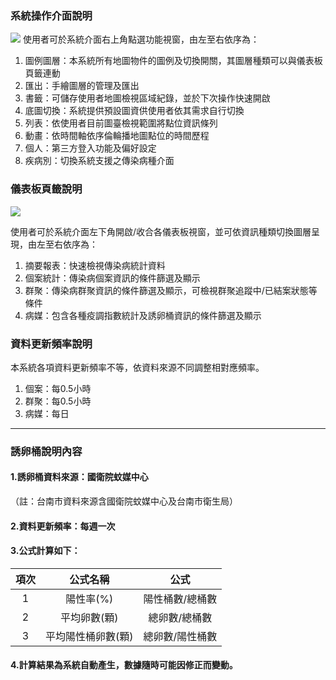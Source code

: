 ### **系統操作介面說明**
![](https://i.imgur.com/AFn37o9.jpg)
使用者可於系統介面右上角點選功能視窗，由左至右依序為：
1. 圖例圖層：本系統所有地圖物件的圖例及切換開關，其圖層種類可以與儀表板頁籤連動
2. 匯出：手繪圖層的管理及匯出
3. 書籤：可儲存使用者地圖檢視區域紀錄，並於下次操作快速開啟
4. 底圖切換：系統提供預設圖資供使用者依其需求自行切換
5. 列表：依使用者目前圖臺檢視範圍將點位資訊條列
6. 動畫：依時間軸依序倫輪播地圖點位的時間歷程
7. 個人：第三方登入功能及偏好設定
8. 疾病別：切換系統支援之傳染病種介面

### **儀表板頁籤說明**
![](https://i.imgur.com/CatcRIE.png)

使用者可於系統介面左下角開啟/收合各儀表板視窗，並可依資訊種類切換圖層呈現，由左至右依序為：
1. 摘要報表：快速檢視傳染病統計資料
2. 個案統計：傳染病個案資訊的條件篩選及顯示
3. 群聚：傳染病群聚資訊的條件篩選及顯示，可檢視群聚追蹤中/已結案狀態等條件
4. 病媒：包含各種疫調指數統計及誘卵桶資訊的條件篩選及顯示

### **資料更新頻率說明**
本系統各項資料更新頻率不等，依資料來源不同調整相對應頻率。
1. 個案：每0.5小時
2. 群聚：每0.5小時
3. 病媒：每日

---
### **誘卵桶說明內容**

#### **1.誘卵桶資料來源：國衛院蚊媒中心**

   （註：台南市資料來源含國衛院蚊媒中心及台南市衛生局）

#### **2.資料更新頻率：每週一次**

#### **3.公式計算如下：**

| 項次 |      公式名稱      |      公式       |
| :--: | :----------------: | :-------------: |
|  1   |     陽性率(%)      | 陽性桶數/總桶數 |
|  2   |    平均卵數(顆)    |  總卵數/總桶數  |
|  3   | 平均陽性桶卵數(顆) | 總卵數/陽性桶數 |

#### **4.計算結果為系統自動產生，數據隨時可能因修正而變動。**
